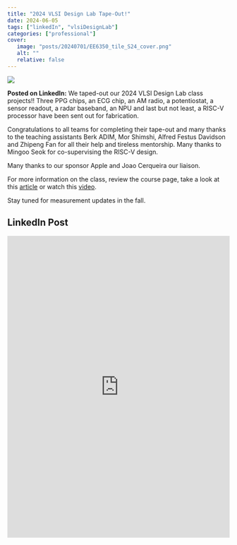 ```yaml
---
title: "2024 VLSI Design Lab Tape-Out!"
date: 2024-06-05
tags: ["linkedIn", "vlsiDesignLab"]
categories: ["professional"]
cover: 
   image: "posts/20240701/EE6350_tile_S24_cover.png"
   alt: ""
   relative: false
---
```


![](EE6350_tile_S24.png)

**Posted on LinkedIn:** We taped-out our 2024 VLSI Design Lab class projects!! Three PPG chips, an ECG chip, an AM radio, a potentiostat, a sensor readout, a radar baseband, an NPU and last but not least, a RISC-V processor have been sent out for fabrication.

Congratulations to all teams for completing their tape-out and many thanks to the teaching assistants Berk ADIM, Mor Shimshi, Alfred Festus Davidson and Zhipeng Fan for all their help and tireless mentorship. Many thanks to Mingoo Seok for co-supervising the RISC-V design. 

Many thanks to our sponsor Apple and Joao Cerqueira our liaison. 

For more information on the class, review the course page, take a look at this [article](https://ieeexplore.ieee.org/document/10224621) or watch this [video](https://www.linkedin.com/posts/peter-kinget-7481a3_build-a-chip-industry-ready-activity-7055169043485335552-ahcJ/).

Stay tuned for measurement updates in the fall.

## LinkedIn Post

<iframe src="https://www.linkedin.com/embed/feed/update/urn:li:ugcPost:7204124087424577537" height="684" width="504" frameborder="0" allowfullscreen="" title="Embedded post"></iframe>